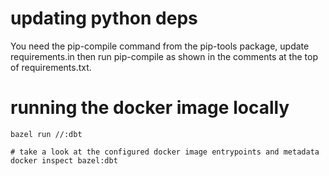 # updating python deps

You need the pip-compile command from the pip-tools package, update requirements.in
then run pip-compile as shown in the comments at the top of requirements.txt.

# running the docker image locally

    bazel run //:dbt

    # take a look at the configured docker image entrypoints and metadata
    docker inspect bazel:dbt
